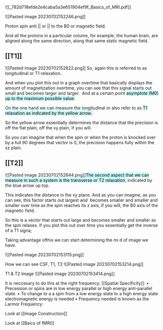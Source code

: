 ![[_782d718efde2e4caba5a3e651904ef9f_Basics_of_MRI.pdf]]

![[Pasted image 20230702152246.png]]


Proton spin anti || or || to the B0 or magnetic field. 

And all the protons in a particular volume, for example, the human brain, are aligned along the same direction, along that same static magnetic field.


## [[T1]] 
![[Pasted image 20230702152622.png]]
So, again this is referred to as longitudinal or T1 relaxation. 

And when you plot this out in a graph overtime that basically displays the amount of magnetization overtime, you can see that this signal starts out small and becomes larger and larger. 
And at a certain point <mark style="background: #ABF7F7A6;">asymptote (M0) up to the maximum possible value.</mark>

On the one hand we can measure the longitudinal or also refer to as <mark style="background: #ABF7F7A6;">T1 relaxation as indicated by the yellow arrow. 

So the yellow arrow essentially determines the distance that the precision is off the flat plain, off the xy plain, if you will. </mark>

So you can imagine that when the spin or when the proton is knocked over by a full 90 degrees that vector is 0, the precision happens fully within the xz plain.

## [[T2]] 
![[Pasted image 20230702152844.png]]<mark style="background: #ABF7F7A6;">The second aspect that we can measure in such a system is the transverse or T2 relaxation</mark>, indicated by the blue arrow up top.

This indicates the distance in the xy plane. And as you can imagine, as you can see, this factor starts out largest and  becomes smaller and smaller and smaller over time as the spin reaches its z axis, if you will, the B0 axis of the magnetic field. 

So this is a vector that starts out large and becomes smaller and smaller as the spin relaxes. If you plot this out over time you essentially get the inverse of a T1 signa;

Taking advantage ofthis we can start determining the mi d of image we have.

![[Pasted image 20230702153115.png]]

How we can see CSF, T1, T2
![[Pasted image 20230702153214.png]]

T1 & T2 Image
![[Pasted image 20230702153414.png]]


It is neccesary to do this at the right frequency:
[[Spatial Specificity]]:
• Precession or spins are in low
energy parallel or high energy
anti-parallel state.
• To change to a a spin from a low
energy state to a high energy state
electromagnetic energy is needed
• Frequency needed is known as
the Larmor Frequency: 


Look at [[Image Construction]]


Look at [[Baics of fMRI]]